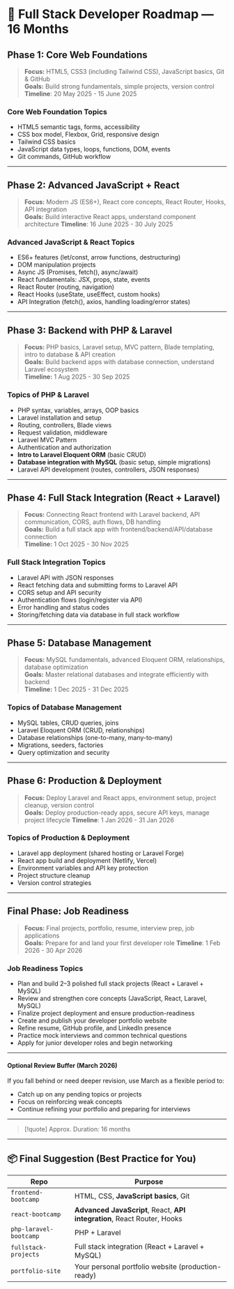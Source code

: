 # 🚀 Full Stack Developer Roadmap — 16 Months

## Phase 1: Core Web Foundations
> **Focus:** HTML5, CSS3 (including Tailwind CSS), JavaScript basics, Git & GitHub  
> **Goals:** Build strong fundamentals, simple projects, version control
> **Timeline**: 20 May 2025 - 15 June 2025

### Core Web Foundation Topics
- HTML5 semantic tags, forms, accessibility    
- CSS box model, Flexbox, Grid, responsive design    
- Tailwind CSS basics    
- JavaScript data types, loops, functions, DOM, events    
- Git commands, GitHub workflow

---

## Phase 2: Advanced JavaScript + React
> **Focus:** Modern JS (ES6+), React core concepts, React Router, Hooks, API integration  
> **Goals:** Build interactive React apps, understand component architecture
> **Timeline**: 16 June 2025 - 30 July 2025

### Advanced JavaScript & React Topics
- ES6+ features (let/const, arrow functions, destructuring)    
- DOM manipulation projects    
- Async JS (Promises, fetch(), async/await) 
- React fundamentals: JSX, props, state, events    
- React Router (routing, navigation)    
- React Hooks (useState, useEffect, custom hooks)    
- API Integration (fetch(), axios, handling loading/error states)

---

## Phase 3: Backend with PHP & Laravel
> **Focus:** PHP basics, Laravel setup, MVC pattern, Blade templating, intro to database & API creation  
> **Goals:** Build backend apps with database connection, understand Laravel ecosystem  
> **Timeline:** 1 Aug 2025 - 30 Sep 2025

### Topics of PHP & Laravel
- PHP syntax, variables, arrays, OOP basics    
- Laravel installation and setup    
- Routing, controllers, Blade views    
- Request validation, middleware    
- Laravel MVC Pattern    
- Authentication and authorization    
- **Intro to Laravel Eloquent ORM** (basic CRUD)    
- **Database integration with MySQL** (basic setup, simple migrations)    
- Laravel API development (routes, controllers, JSON responses)    

---

## Phase 4: Full Stack Integration (React + Laravel)
> **Focus:** Connecting React frontend with Laravel backend, API communication, CORS, auth flows, DB handling  
> **Goals:** Build a full stack app with frontend/backend/API/database connection  
> **Timeline:** 1 Oct 2025 - 30 Nov 2025

### Full Stack Integration Topics
- Laravel API with JSON responses    
- React fetching data and submitting forms to Laravel API    
- CORS setup and API security    
- Authentication flows (login/register via API)    
- Error handling and status codes    
- Storing/fetching data via database in full stack workflow    

---

## Phase 5: Database Management
> **Focus:** MySQL fundamentals, advanced Eloquent ORM, relationships, database optimization  
> **Goals:** Master relational databases and integrate efficiently with backend  
> **Timeline:** 1 Dec 2025 - 31 Dec 2025

### Topics of Database Management
- MySQL tables, CRUD queries, joins    
- Laravel Eloquent ORM (CRUD, relationships)    
- Database relationships (one-to-many, many-to-many)    
- Migrations, seeders, factories    
- Query optimization and security

---

## Phase 6: Production & Deployment
> **Focus:** Deploy Laravel and React apps, environment setup, project cleanup, version control  
> **Goals:** Deploy production-ready apps, secure API keys, manage project lifecycle
> **Timeline**: 1 Jan 2026 - 31 Jan 2026

### Topics of Production & Deployment
- Laravel app deployment (shared hosting or Laravel Forge)    
- React app build and deployment (Netlify, Vercel)    
- Environment variables and API key protection    
- Project structure cleanup    
- Version control strategies    

---


## Final Phase: Job Readiness
> **Focus:** Final projects, portfolio, resume, interview prep, job applications  
> **Goals:** Prepare for and land your first developer role
> **Timeline**: 1 Feb 2026 - 30 Apr 2026

### Job Readiness Topics
- Plan and build 2–3 polished full stack projects (React + Laravel + MySQL)    
- Review and strengthen core concepts (JavaScript, React, Laravel, MySQL)    
- Finalize project deployment and ensure production-readiness    
- Create and publish your developer portfolio website    
- Refine resume, GitHub profile, and LinkedIn presence    
- Practice mock interviews and common technical questions    
- Apply for junior developer roles and begin networking

---

#### Optional Review Buffer (March 2026)
If you fall behind or need deeper revision, use March as a flexible period to:

- Catch up on any pending topics or projects    
- Focus on reinforcing weak concepts    
- Continue refining your portfolio and preparing for interviews

---

>[!quote] Approx. Duration: 16 months

---

## 📦 Final Suggestion (Best Practice for You)

| Repo                   | Purpose                                                                  |
| ---------------------- | ------------------------------------------------------------------------ |
| `frontend-bootcamp`    | HTML, CSS, **JavaScript basics**, Git                                    |
| `react-bootcamp`       | **Advanced JavaScript**, React, **API integration**, React Router, Hooks |
| `php-laravel-bootcamp` | PHP + Laravel                                                            |
| `fullstack-projects`   | Full stack integration (React + Laravel + MySQL)                         |
| `portfolio-site`       | Your personal portfolio website (production-ready)                       |